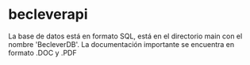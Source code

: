 # becleverapi
La base de datos está en formato SQL, está en el directorio main con el nombre 'BecleverDB'.
La documentación importante se encuentra en formato .DOC y .PDF
